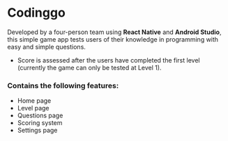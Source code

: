 # Codinggo
Developed by a four-person team using **React Native** and **Android Studio**, this simple game app tests users of their knowledge in programming with easy and simple questions.
<br />

- Score is assessed after the users have completed the first level (currently the game can only be tested at Level 1).

### Contains the following features:
+ Home page
+ Level page
+ Questions page
+ Scoring system
+ Settings page
